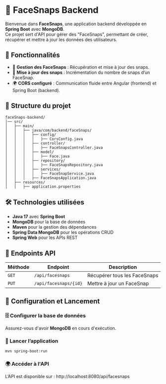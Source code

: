 # 📸 FaceSnaps Backend

Bienvenue dans **FaceSnaps**, une application backend développée en **Spring Boot** avec **MongoDB**.  
Ce projet sert d'API pour gérer des "FaceSnaps", permettant de créer, récupérer et mettre à jour les données des utilisateurs.

## 🚀 Fonctionnalités

- 📌 **Gestion des FaceSnaps** : Récupération et mise à jour des snaps.
- 🔄 **Mise à jour des snaps** : Incrémentation du nombre de snaps d’un FaceSnap.
- 🌍 **CORS configuré** : Communication fluide entre Angular (frontend) et Spring Boot (backend).

## 📂 Structure du projet
```
faceSnaps-backend/
│── src/
│   ├── main/
│   │   ├── java/com/backend/faceSnaps/
│   │   │   ├── config/                
│   │   │   │   ├── CorsConfig.java
│   │   │   ├── controller/            
│   │   │   │   ├── FaceSnapsController.java
│   │   │   ├── model/                 
│   │   │   │   ├── Face.java
│   │   │   ├── repository/            
│   │   │   │   ├── FaceSnapsRepository.java
│   │   │   ├── services/              
│   │   │   │   ├── FaceSnapService.java
│   │   │   ├── FaceSnapsApplication.java  
│   ├── resources/
│   │   ├── application.properties     
```

## 🛠 Technologies utilisées

- **Java 17** avec **Spring Boot**
- **MongoDB** pour la base de données
- **Maven** pour la gestion des dépendances
- **Spring Data MongoDB** pour les opérations CRUD
- **Spring Web** pour les APIs REST


## 📡 Endpoints API

| Méthode | Endpoint               | Description                      |
|---------|------------------------|----------------------------------|
| `GET`   | `/api/facesnaps`       | Récupérer tous les FaceSnaps    |
| `PUT`   | `/api/facesnaps/{id}`  | Mettre à jour un FaceSnap       |

## 🔧 Configuration et Lancement

### 🗄️ Configurer la base de données  
Assurez-vous d'avoir **MongoDB** en cours d'exécution.

### 🚀 Lancer l’application  
```
mvn spring-boot:run
```

### 🌍 Accéder à l'API
L’API est disponible sur : http://localhost:8080/api/facesnaps

